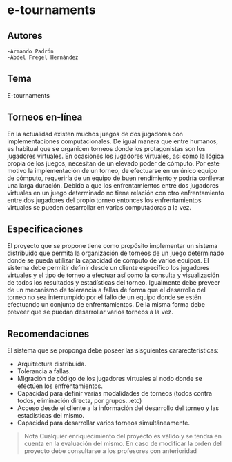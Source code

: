 # e-tournaments

## Autores

    -Armando Padrón
    -Abdel Fregel Hernández

## Tema

E-tournaments

## Torneos en-lı́nea

En la actualidad existen muchos juegos de dos jugadores con implementaciones computacionales.
De igual manera que entre humanos, es habitual que se organicen torneos donde los protagonistas
son los jugadores virtuales. En ocasiones los jugadores virtuales, ası́ como la lógica propia de los
juegos, necesitan de un elevado poder de cómputo. Por este motivo la implementación de un torneo,
de efectuarse en un único equipo de cómputo, requerirı́a de un equipo de buen rendimiento y podrı́a
conllevar una larga duración. Debido a que los enfrentamientos entre dos jugadores virtuales en un
juego determinado no tiene relación con otro enfrentamiento entre dos jugadores del propio torneo
entonces los enfrentamientos virtuales se pueden desarrollar en varias computadoras a la vez.

## Especificaciones

El proyecto que se propone tiene como propósito implementar un sistema distribuido que permita la
organización de torneos de un juego determinado donde se pueda utilizar la capacidad de cómputo
de varios equipos. El sistema debe permitir definir desde un cliente especı́fico los jugadores
virtuales y el tipo de torneo a efectuar ası́ como la consulta y visualización de todos los resultados y
estadı́sticas del torneo. Igualmente debe preveer de un mecanismo de tolerancia a fallas de forma
que el desarrollo del torneo no sea interrumpido por el fallo de un equipo donde se estén efectuando
un conjunto de enfrentamientos. De la misma forma debe preveer que se puedan desarrollar varios
torneos a la vez.

## Recomendaciones

El sistema que se proponga debe poseer las sisguientes cararecterísticas:

- Arquitectura distribuida.
- Tolerancia a fallas.
- Migración de código de los jugadores virtuales al nodo donde se efectúen los enfrentamientos.
- Capacidad para definir varias modalidades de torneos (todos contra todos, eliminación directa, por
grupos...etc)
- Acceso desde el cliente a la información del desarrollo del torneo y las estadísticas del mismo.
- Capacidad para desarrollar varios torneos simultáneamente.

> Nota
Cualquier enriquecimiento del proyecto es válido y se tendrá en cuenta en la evaluación del mismo.
En caso de modificar la orden del proyecto debe consultarse a los profesores con anterioridad
